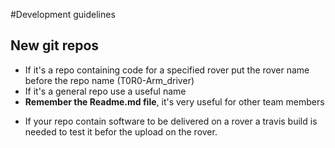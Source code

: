 #Development guidelines 

## New git repos
* If it's a repo containing code for a specified rover put the rover name before the repo name (T0R0-Arm_driver)
* If it's a general repo use a useful name
* **Remember the Readme.md file**, it's very useful for other team members
+ If your repo contain software to be delivered on a rover a travis build is needed to test it befor the upload on the rover.
